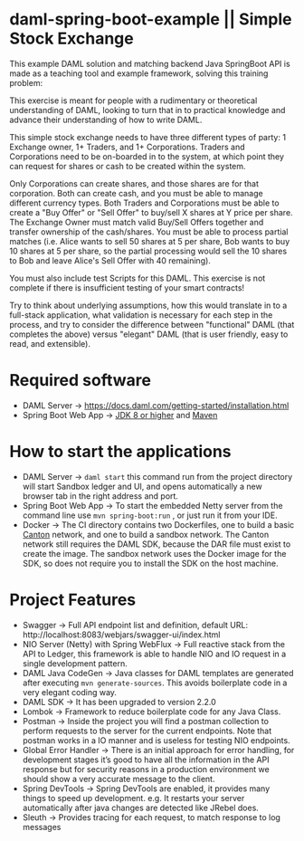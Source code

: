 # daml-spring-boot-example || Simple Stock Exchange

This example DAML solution and matching backend Java SpringBoot API is made as a teaching tool and example framework, solving this training problem:

This exercise is meant for people with a rudimentary or theoretical understanding of DAML, looking to turn that in to practical knowledge and advance their understanding of how to write DAML.

This simple stock exchange needs to have three different types of party: 1 Exchange owner, 1+ Traders, and 1+ Corporations. Traders and Corporations need to be on-boarded in to the system, at which point they can request for shares or cash to be created within the system. 

Only Corporations can create shares, and those shares are for that corporation. Both can create cash, and you must be able to manage different currency types. Both Traders and Corporations must be able to create a "Buy Offer" or "Sell Offer" to buy/sell X shares at Y price per share. The Exchange Owner must match valid Buy/Sell Offers together and transfer ownership of the cash/shares. You must be able to process partial matches (i.e. Alice wants to sell 50 shares at 5 per share, Bob wants to buy 10 shares at 5 per share, so the partial processing would sell the 10 shares to Bob and leave Alice's Sell Offer with 40 remaining).

You must also include test Scripts for this DAML. This exercise is not complete if there is insufficient testing of your smart contracts!

Try to think about underlying assumptions, how this would translate in to a full-stack application, what validation is necessary for each step in the process, and try to consider the difference between "functional" DAML (that completes the above) versus "elegant" DAML (that is user friendly, easy to read, and extensible).

#  Required  software
-   DAML Server -> https://docs.daml.com/getting-started/installation.html
-   Spring Boot Web App -> [JDK 8 or higher](https://www.azul.com/downloads/zulu/) and [Maven](https://maven.apache.org/download.cgi?Preferred=ftp://ftp.osuosl.org/pub/apache/)

#  How to start the applications
-	DAML Server -> `daml start` this command run from the project directory will start Sandbox ledger and UI, and opens automatically a new browser tab in the right address and port.
-	Spring Boot Web App -> To start the embedded Netty server from the command line use `mvn spring-boot:run` , or just run it from your IDE.
-   Docker -> The CI directory contains two Dockerfiles, one to build a basic [Canton](https://docs.daml.com/canton/tutorials/tutorials.html) network, and one to build a sandbox network. The Canton network still requires the DAML SDK, because the DAR file must exist to create the image. The sandbox network uses the Docker image for the SDK, so does not require you to install the SDK on the host machine.

# Project Features

- Swagger -> Full API endpoint list and definition, default URL: http://localhost:8083/webjars/swagger-ui/index.html
- NIO Server (Netty) with Spring WebFlux -> Full reactive stack from the API to Ledger, this framework is able to handle NIO and IO request in a single development pattern.
- DAML Java CodeGen -> Java classes for DAML templates are generated after executing `mvn generate-sources`. This avoids boilerplate code in a very elegant coding way.
- DAML SDK -> It has been upgraded to version 2.2.0
- Lombok -> Framework to reduce boilerplate code for any Java Class.
- Postman -> Inside the project you will find a postman collection to perform requests to the server for the current endpoints. Note that postman works in a IO manner and is useless for testing NIO endpoints.
- Global Error Handler -> There is an initial approach for error handling, for development stages it’s good to have all the information in the API response but for security reasons in a production environment we should show a very accurate message to the client.
- Spring DevTools -> Spring DevTools are enabled, it provides many things to speed up development. e.g. It restarts your server automatically after java changes are detected like JRebel does.
- Sleuth -> Provides tracing for each request, to match response to log messages
